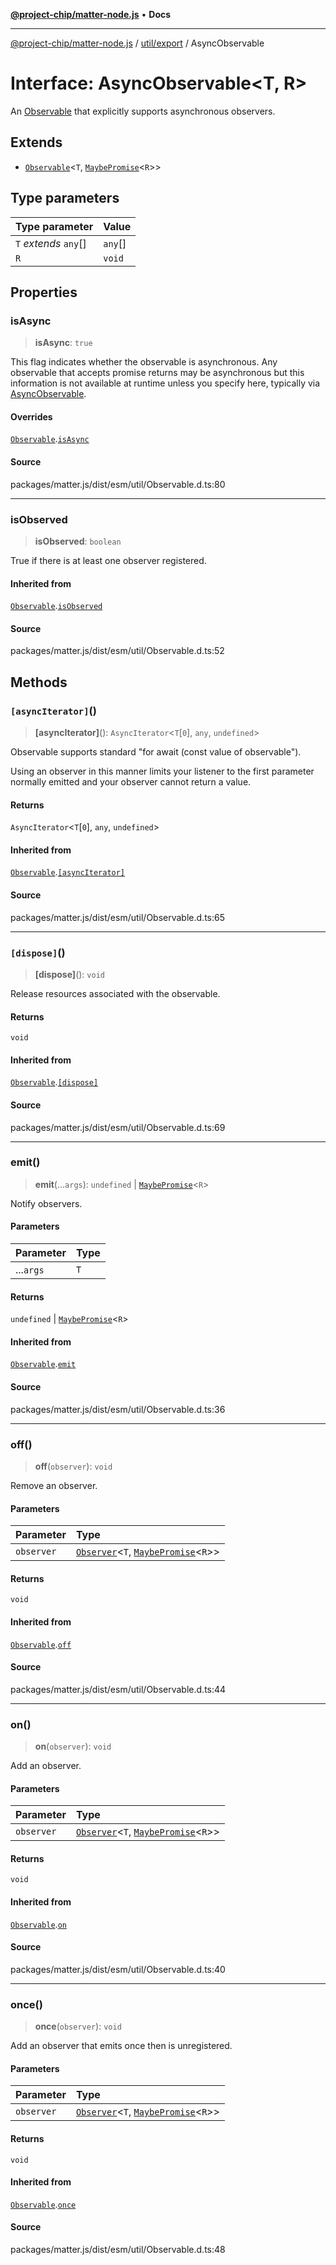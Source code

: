 [**@project-chip/matter-node.js**](../../../README.md) • **Docs**

***

[@project-chip/matter-node.js](../../../modules.md) / [util/export](../README.md) / AsyncObservable

# Interface: AsyncObservable\<T, R\>

An [Observable](../README.md#observable) that explicitly supports asynchronous observers.

## Extends

- [`Observable`](Observable.md)\<`T`, [`MaybePromise`](../README.md#maybepromiset)\<`R`\>\>

## Type parameters

| Type parameter | Value |
| :------ | :------ |
| `T` *extends* `any`[] | `any`[] |
| `R` | `void` |

## Properties

### isAsync

> **isAsync**: `true`

This flag indicates whether the observable is asynchronous.  Any observable that accepts promise returns may
be asynchronous but this information is not available at runtime unless you specify here, typically via
[AsyncObservable](../README.md#asyncobservable).

#### Overrides

[`Observable`](Observable.md).[`isAsync`](Observable.md#isasync)

#### Source

packages/matter.js/dist/esm/util/Observable.d.ts:80

***

### isObserved

> **isObserved**: `boolean`

True if there is at least one observer registered.

#### Inherited from

[`Observable`](Observable.md).[`isObserved`](Observable.md#isobserved)

#### Source

packages/matter.js/dist/esm/util/Observable.d.ts:52

## Methods

### `[asyncIterator]`()

> **\[asyncIterator\]**(): `AsyncIterator`\<`T`\[`0`\], `any`, `undefined`\>

Observable supports standard "for await (const value of observable").

Using an observer in this manner limits your listener to the first parameter normally emitted and your observer
cannot return a value.

#### Returns

`AsyncIterator`\<`T`\[`0`\], `any`, `undefined`\>

#### Inherited from

[`Observable`](Observable.md).[`[asyncIterator]`](Observable.md#%5Basynciterator%5D)

#### Source

packages/matter.js/dist/esm/util/Observable.d.ts:65

***

### `[dispose]`()

> **\[dispose\]**(): `void`

Release resources associated with the observable.

#### Returns

`void`

#### Inherited from

[`Observable`](Observable.md).[`[dispose]`](Observable.md#%5Bdispose%5D)

#### Source

packages/matter.js/dist/esm/util/Observable.d.ts:69

***

### emit()

> **emit**(...`args`): `undefined` \| [`MaybePromise`](../README.md#maybepromiset)\<`R`\>

Notify observers.

#### Parameters

| Parameter | Type |
| :------ | :------ |
| ...`args` | `T` |

#### Returns

`undefined` \| [`MaybePromise`](../README.md#maybepromiset)\<`R`\>

#### Inherited from

[`Observable`](Observable.md).[`emit`](Observable.md#emit)

#### Source

packages/matter.js/dist/esm/util/Observable.d.ts:36

***

### off()

> **off**(`observer`): `void`

Remove an observer.

#### Parameters

| Parameter | Type |
| :------ | :------ |
| `observer` | [`Observer`](Observer.md)\<`T`, [`MaybePromise`](../README.md#maybepromiset)\<`R`\>\> |

#### Returns

`void`

#### Inherited from

[`Observable`](Observable.md).[`off`](Observable.md#off)

#### Source

packages/matter.js/dist/esm/util/Observable.d.ts:44

***

### on()

> **on**(`observer`): `void`

Add an observer.

#### Parameters

| Parameter | Type |
| :------ | :------ |
| `observer` | [`Observer`](Observer.md)\<`T`, [`MaybePromise`](../README.md#maybepromiset)\<`R`\>\> |

#### Returns

`void`

#### Inherited from

[`Observable`](Observable.md).[`on`](Observable.md#on)

#### Source

packages/matter.js/dist/esm/util/Observable.d.ts:40

***

### once()

> **once**(`observer`): `void`

Add an observer that emits once then is unregistered.

#### Parameters

| Parameter | Type |
| :------ | :------ |
| `observer` | [`Observer`](Observer.md)\<`T`, [`MaybePromise`](../README.md#maybepromiset)\<`R`\>\> |

#### Returns

`void`

#### Inherited from

[`Observable`](Observable.md).[`once`](Observable.md#once)

#### Source

packages/matter.js/dist/esm/util/Observable.d.ts:48
